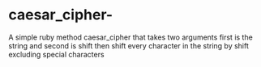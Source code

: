 # caesar_cipher-

A simple ruby method caesar_cipher that takes two arguments first is the string and second is shift then shift every character in the string by shift excluding special characters
